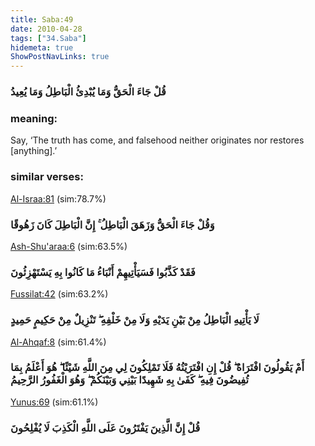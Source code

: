 ```yaml
---
title: Saba:49
date: 2010-04-28
tags: ["34.Saba"]
hidemeta: true 
ShowPostNavLinks: true 
---
```

### قُلْ جَاءَ الْحَقُّ وَمَا يُبْدِئُ الْبَاطِلُ وَمَا يُعِيدُ
### meaning: 
Say, ‘The truth has come, and falsehood neither originates nor restores [anything].’
### similar verses: 

[Al-Israa:81](/17/81) (sim:78.7%)

### وَقُلْ جَاءَ الْحَقُّ وَزَهَقَ الْبَاطِلُ ۚ إِنَّ الْبَاطِلَ كَانَ زَهُوقًا

[Ash-Shu'araa:6](/26/6) (sim:63.5%)

### فَقَدْ كَذَّبُوا فَسَيَأْتِيهِمْ أَنْبَاءُ مَا كَانُوا بِهِ يَسْتَهْزِئُونَ

[Fussilat:42](/41/42) (sim:63.2%)

### لَا يَأْتِيهِ الْبَاطِلُ مِنْ بَيْنِ يَدَيْهِ وَلَا مِنْ خَلْفِهِ ۖ تَنْزِيلٌ مِنْ حَكِيمٍ حَمِيدٍ

[Al-Ahqaf:8](/46/8) (sim:61.4%)

### أَمْ يَقُولُونَ افْتَرَاهُ ۖ قُلْ إِنِ افْتَرَيْتُهُ فَلَا تَمْلِكُونَ لِي مِنَ اللَّهِ شَيْئًا ۖ هُوَ أَعْلَمُ بِمَا تُفِيضُونَ فِيهِ ۖ كَفَىٰ بِهِ شَهِيدًا بَيْنِي وَبَيْنَكُمْ ۖ وَهُوَ الْغَفُورُ الرَّحِيمُ

[Yunus:69](/10/69) (sim:61.1%)

### قُلْ إِنَّ الَّذِينَ يَفْتَرُونَ عَلَى اللَّهِ الْكَذِبَ لَا يُفْلِحُونَ
